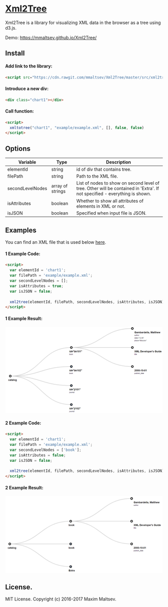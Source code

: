 # [Xml2Tree](https://github.com/mmaltsev/XML2Tree)

Xml2Tree is a library for visualizing XML data in the browser as a tree using d3.js.

Demo: https://mmaltsev.github.io/Xml2Tree/

## Install

#### Add link to the library:
```html
<script src="https://cdn.rawgit.com/mmaltsev/Xml2Tree/master/src/xml2tree.min.js"></script>
```

#### Introduce a new div:
```html
<div class="chart1"></div>
```

#### Call function:
```html
<script>
  xmltotree("chart1", "example/example.xml", [], false, false)
</script>
```

## Options

| Variable         | Type    | Description            |
| ----------------- | ------- | ---------------------- |
| elementId        | string  | id of div that contains tree. |
| filePath         | string  | Path to the XML file. |
| secondLevelNodes | array of strings   | List of nodes to show on second level of tree. Other will be contained in 'Extra'. If not specified - everything is shown. |
| isAttributes     | boolean | Whether to show all attributes of elements in XML or not. |
| isJSON           | boolean | Specified when input file is JSON. |


## Examples
You can find an XML file that is used below [here](example/example.xml).

#### 1 Example Code:
```html
<script>
  var elementId = 'chart1';
  var filePath = 'example/example.xml';
  var secondLevelNodes = [];
  var isAttributes = true;
  var isJSON = false;
		
  xml2tree(elementId, filePath, secondLevelNodes, isAttributes, isJSON);
</script>
```

#### 1 Example Result:
<img src="example/example1.png" width="650"/>

#### 2 Example Code:
```html
<script>
  var elementId = 'chart1';
  var filePath = 'example/example.xml';
  var secondLevelNodes = ['book'];
  var isAttributes = false;
  var isJSON = false;
		
  xml2tree(elementId, filePath, secondLevelNodes, isAttributes, isJSON);
</script>
```

#### 2 Example Result:
<img src="example/example2.png" width="650"/>

## License.
MIT License. Copyright (c) 2016-2017 Maxim Maltsev.

